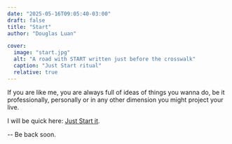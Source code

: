 ```yaml
---
date: "2025-05-16T09:05:40-03:00"
draft: false
title: "Start"
author: "Douglas Luan"

cover:
  image: "start.jpg"
  alt: "A road with START written just before the crosswalk"
  caption: "Just Start ritual"
  relative: true
---
```


If you are like me, you are always full of ideas of things you wanna do, be it professionally, personally or in any other dimension you might project your live.

I will be quick here: [Just Start it](http://paulgraham.com/start.html).

-- Be back soon.
